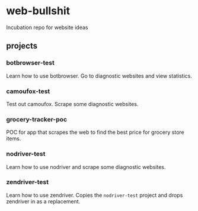 # web-bullshit
Incubation repo for website ideas

## projects

### botbrowser-test

Learn how to use botbrowser. Go to diagnostic websites and view statistics.

### camoufox-test

Test out camoufox. Scrape some diagnostic websites.

### grocery-tracker-poc

POC for app that scrapes the web to find the best price for grocery store items.

### nodriver-test

Learn how to use nodriver and scrape some diagnostic websites.

### zendriver-test

Learn how to use zendriver. Copies the `nodriver-test` project and drops
zendriver in as a replacement.
